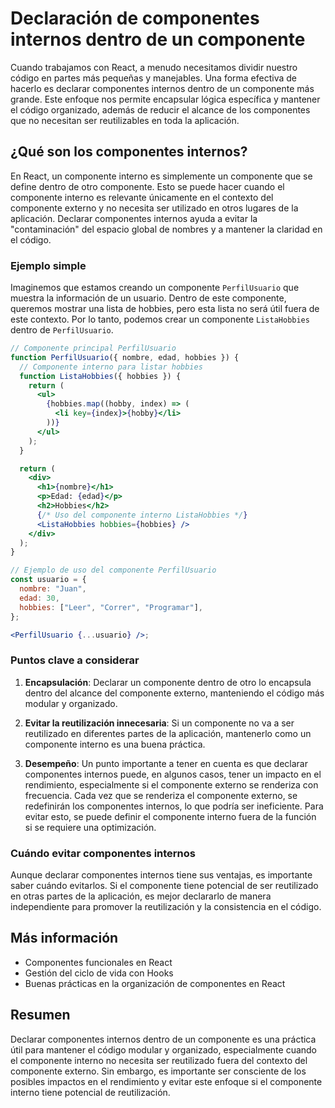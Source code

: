 # Declaración de componentes internos dentro de un componente

Cuando trabajamos con React, a menudo necesitamos dividir nuestro código en partes más pequeñas y manejables. Una forma efectiva de hacerlo es declarar componentes internos dentro de un componente más grande. Este enfoque nos permite encapsular lógica específica y mantener el código organizado, además de reducir el alcance de los componentes que no necesitan ser reutilizables en toda la aplicación.

## ¿Qué son los componentes internos?

En React, un componente interno es simplemente un componente que se define dentro de otro componente. Esto se puede hacer cuando el componente interno es relevante únicamente en el contexto del componente externo y no necesita ser utilizado en otros lugares de la aplicación. Declarar componentes internos ayuda a evitar la "contaminación" del espacio global de nombres y a mantener la claridad en el código.

### Ejemplo simple

Imaginemos que estamos creando un componente `PerfilUsuario` que muestra la información de un usuario. Dentro de este componente, queremos mostrar una lista de hobbies, pero esta lista no será útil fuera de este contexto. Por lo tanto, podemos crear un componente `ListaHobbies` dentro de `PerfilUsuario`.

```jsx
// Componente principal PerfilUsuario
function PerfilUsuario({ nombre, edad, hobbies }) {
  // Componente interno para listar hobbies
  function ListaHobbies({ hobbies }) {
    return (
      <ul>
        {hobbies.map((hobby, index) => (
          <li key={index}>{hobby}</li>
        ))}
      </ul>
    );
  }

  return (
    <div>
      <h1>{nombre}</h1>
      <p>Edad: {edad}</p>
      <h2>Hobbies</h2>
      {/* Uso del componente interno ListaHobbies */}
      <ListaHobbies hobbies={hobbies} />
    </div>
  );
}

// Ejemplo de uso del componente PerfilUsuario
const usuario = {
  nombre: "Juan",
  edad: 30,
  hobbies: ["Leer", "Correr", "Programar"],
};

<PerfilUsuario {...usuario} />;
```

### Puntos clave a considerar

1. **Encapsulación**: Declarar un componente dentro de otro lo encapsula dentro del alcance del componente externo, manteniendo el código más modular y organizado.

2. **Evitar la reutilización innecesaria**: Si un componente no va a ser reutilizado en diferentes partes de la aplicación, mantenerlo como un componente interno es una buena práctica.

3. **Desempeño**: Un punto importante a tener en cuenta es que declarar componentes internos puede, en algunos casos, tener un impacto en el rendimiento, especialmente si el componente externo se renderiza con frecuencia. Cada vez que se renderiza el componente externo, se redefinirán los componentes internos, lo que podría ser ineficiente. Para evitar esto, se puede definir el componente interno fuera de la función si se requiere una optimización.

### Cuándo evitar componentes internos

Aunque declarar componentes internos tiene sus ventajas, es importante saber cuándo evitarlos. Si el componente tiene potencial de ser reutilizado en otras partes de la aplicación, es mejor declararlo de manera independiente para promover la reutilización y la consistencia en el código.

## Más información

- Componentes funcionales en React
- Gestión del ciclo de vida con Hooks
- Buenas prácticas en la organización de componentes en React

## Resumen

Declarar componentes internos dentro de un componente es una práctica útil para mantener el código modular y organizado, especialmente cuando el componente interno no necesita ser reutilizado fuera del contexto del componente externo. Sin embargo, es importante ser consciente de los posibles impactos en el rendimiento y evitar este enfoque si el componente interno tiene potencial de reutilización.